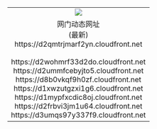 ﻿<table>
  <tr></tr>
  <tr><td colspan=2 align=center><img src="https://d2qmtrjmarf2yn.cloudfront.net/Up/oGate.jpg" /></td></tr>
  <tr><td colspan=2 align=center>网门动态网址<br/>(最新)
<br>https://d2qmtrjmarf2yn.cloudfront.net
<br/>
<br>https://d2wohmrf33d2do.cloudfront.net
<br>https://d2ummfcebyjto5.cloudfront.net
<br>https://d8b0vkqf9h0zf.cloudfront.net
<br>https://d1xwzutgzxi1g6.cloudfront.net
<br>https://d1mypfxcdic8oj.cloudfront.net
<br>https://d2frbvi3jm1u64.cloudfront.net
<br>https://d3umqs97y337f9.cloudfront.net
    </td>
  </tr>
</table>
